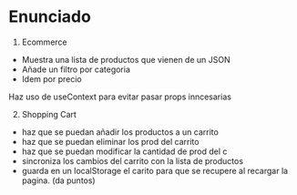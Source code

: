 # Enunciado

1. Ecommerce

- Muestra una lista de productos que vienen de un JSON
- Añade un filtro por categoria
- Idem por precio

Haz uso de useContext para evitar pasar props inncesarias

2. Shopping Cart

- haz que se puedan añadir los productos a un carrito
- haz que se puedan eliminar los prod del carrito
- haz que se puedan modificar la cantidad de prod del c
- sincroniza los cambios del carrito con la lista de productos
- guarda en un localStorage el carito para que se recupere al recargar la pagina. (da puntos)